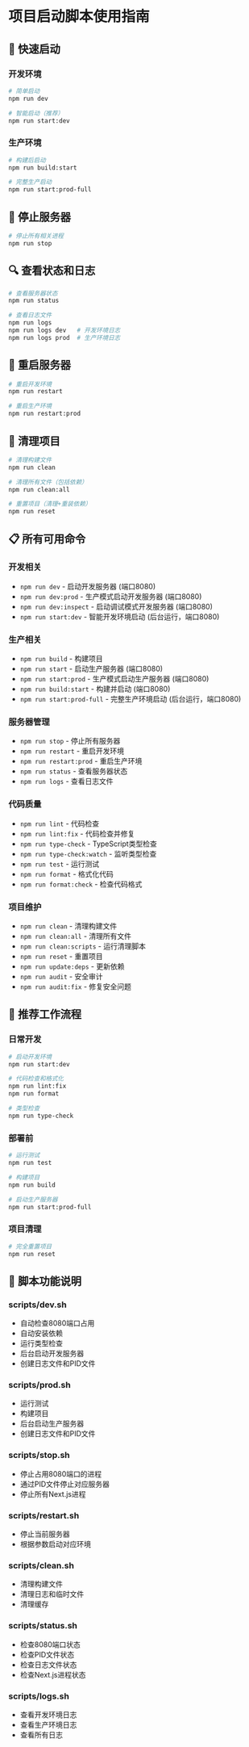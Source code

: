 # 项目启动脚本使用指南

## 🚀 快速启动

### 开发环境
```bash
# 简单启动
npm run dev

# 智能启动（推荐）
npm run start:dev
```

### 生产环境
```bash
# 构建后启动
npm run build:start

# 完整生产启动
npm run start:prod-full
```

## 🛑 停止服务器

```bash
# 停止所有相关进程
npm run stop
```

## 🔍 查看状态和日志

```bash
# 查看服务器状态
npm run status

# 查看日志文件
npm run logs
npm run logs dev   # 开发环境日志
npm run logs prod  # 生产环境日志
```

## 🔄 重启服务器

```bash
# 重启开发环境
npm run restart

# 重启生产环境
npm run restart:prod
```

## 🧹 清理项目

```bash
# 清理构建文件
npm run clean

# 清理所有文件（包括依赖）
npm run clean:all

# 重置项目（清理+重装依赖）
npm run reset
```

## 📋 所有可用命令

### 开发相关
- `npm run dev` - 启动开发服务器 (端口8080)
- `npm run dev:prod` - 生产模式启动开发服务器 (端口8080)
- `npm run dev:inspect` - 启动调试模式开发服务器 (端口8080)
- `npm run start:dev` - 智能开发环境启动 (后台运行，端口8080)

### 生产相关
- `npm run build` - 构建项目
- `npm run start` - 启动生产服务器 (端口8080)
- `npm run start:prod` - 生产模式启动生产服务器 (端口8080)
- `npm run build:start` - 构建并启动 (端口8080)
- `npm run start:prod-full` - 完整生产环境启动 (后台运行，端口8080)

### 服务器管理
- `npm run stop` - 停止所有服务器
- `npm run restart` - 重启开发环境
- `npm run restart:prod` - 重启生产环境
- `npm run status` - 查看服务器状态
- `npm run logs` - 查看日志文件

### 代码质量
- `npm run lint` - 代码检查
- `npm run lint:fix` - 代码检查并修复
- `npm run type-check` - TypeScript类型检查
- `npm run type-check:watch` - 监听类型检查
- `npm run test` - 运行测试
- `npm run format` - 格式化代码
- `npm run format:check` - 检查代码格式

### 项目维护
- `npm run clean` - 清理构建文件
- `npm run clean:all` - 清理所有文件
- `npm run clean:scripts` - 运行清理脚本
- `npm run reset` - 重置项目
- `npm run update:deps` - 更新依赖
- `npm run audit` - 安全审计
- `npm run audit:fix` - 修复安全问题

## 🎯 推荐工作流程

### 日常开发
```bash
# 启动开发环境
npm run start:dev

# 代码检查和格式化
npm run lint:fix
npm run format

# 类型检查
npm run type-check
```

### 部署前
```bash
# 运行测试
npm run test

# 构建项目
npm run build

# 启动生产服务器
npm run start:prod-full
```

### 项目清理
```bash
# 完全重置项目
npm run reset
```

## 🔧 脚本功能说明

### scripts/dev.sh
- 自动检查8080端口占用
- 自动安装依赖
- 运行类型检查
- 后台启动开发服务器
- 创建日志文件和PID文件

### scripts/prod.sh
- 运行测试
- 构建项目
- 后台启动生产服务器
- 创建日志文件和PID文件

### scripts/stop.sh
- 停止占用8080端口的进程
- 通过PID文件停止对应服务器
- 停止所有Next.js进程

### scripts/restart.sh
- 停止当前服务器
- 根据参数启动对应环境

### scripts/clean.sh
- 清理构建文件
- 清理日志和临时文件
- 清理缓存

### scripts/status.sh
- 检查8080端口状态
- 检查PID文件状态
- 检查日志文件状态
- 检查Next.js进程状态

### scripts/logs.sh
- 查看开发环境日志
- 查看生产环境日志
- 查看所有日志